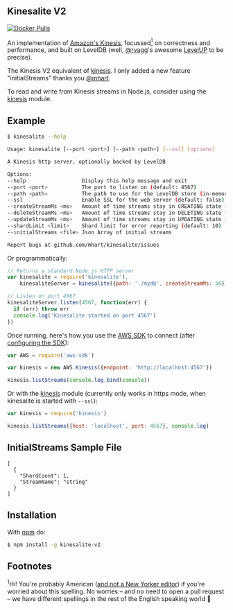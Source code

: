 Kinesalite V2
----------

[![Docker Pulls](https://img.shields.io/docker/pulls/leonisandes/local-kinesis-v2.svg)](https://hub.docker.com/r/leonisandes/local-kinesis-v2/)

An implementation of [Amazon's Kinesis](http://docs.aws.amazon.com/kinesis/latest/APIReference/),
focussed<a href="#focussed"><sup>1</sup></a> on correctness and performance, and built on LevelDB
(well, [@rvagg](https://github.com/rvagg)'s awesome [LevelUP](https://github.com/rvagg/node-levelup) to be precise).

The Kinesis V2 equivalent of [kinesis](https://github.com/mhart/kinesalite).
I only added a new feature "initialStreams" thanks you [@mhart](https://github.com/mhart).

To read and write from Kinesis streams in Node.js, consider using the [kinesis](https://github.com/mhart/kinesis)
module.

Example
-------

```sh
$ kinesalite --help

Usage: kinesalite [--port <port>] [--path <path>] [--ssl] [options]

A Kinesis http server, optionally backed by LevelDB

Options:
--help                  Display this help message and exit
--port <port>           The port to listen on (default: 4567)
--path <path>           The path to use for the LevelDB store (in-memory by default)
--ssl                   Enable SSL for the web server (default: false)
--createStreamMs <ms>   Amount of time streams stay in CREATING state (default: 500)
--deleteStreamMs <ms>   Amount of time streams stay in DELETING state (default: 500)
--updateStreamMs <ms>   Amount of time streams stay in UPDATING state (default: 500)
--shardLimit <limit>    Shard limit for error reporting (default: 10)
--initialStreams <file> Json Array of initial streams

Report bugs at github.com/mhart/kinesalite/issues
```

Or programmatically:

```js
// Returns a standard Node.js HTTP server
var kinesalite = require('kinesalite'),
    kinesaliteServer = kinesalite({path: './mydb', createStreamMs: 50})

// Listen on port 4567
kinesaliteServer.listen(4567, function(err) {
  if (err) throw err
  console.log('Kinesalite started on port 4567')
})
```

Once running, here's how you use the [AWS SDK](https://github.com/aws/aws-sdk-js) to connect
(after [configuring the SDK](http://docs.aws.amazon.com/AWSJavaScriptSDK/guide/node-configuring.html)):

```js
var AWS = require('aws-sdk')

var kinesis = new AWS.Kinesis({endpoint: 'http://localhost:4567'})

kinesis.listStreams(console.log.bind(console))
```

Or with the [kinesis](https://github.com/mhart/kinesis) module (currently only works in https mode, when kinesalite is started with `--ssl`):

```js
var kinesis = require('kinesis')

kinesis.listStreams({host: 'localhost', port: 4567}, console.log)
```

InitialStreams Sample File
--------------------------
```
[ 
  {
    "ShardCount": 1,
    "StreamName": "string"
  }
]
```

Installation
------------

With [npm](http://npmjs.org/) do:

```sh
$ npm install -g kinesalite-v2
```

Footnotes
---------

<a id="focussed"><sup>1</sup></a>Hi! You're probably American ([and not a New Yorker editor](https://www.newyorker.com/books/page-turner/the-double-l)) if you're worried about this spelling. No worries –
and no need to open a pull request – we have different spellings in the rest of the English speaking world 🐨
